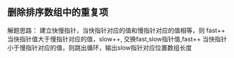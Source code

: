 ## 删除排序数组中的重复项

解题思路：
建立快慢指针，当快指针对应的值和慢指针对应的值相等，则 fast++
当快指针值大于慢指针对应的值，slow++, 交换fast,slow指针值,fast++
当快指针小于慢指针对应的值，则跳出循环，输出slow指针对应位置数组长度
